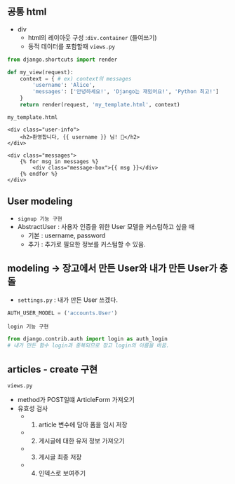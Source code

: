 ## 공통 html 
- div
    - html의 레이아웃 구성 :`div.container` (들여쓰기) 
    - 동적 데이터를 포함할때
`views.py`
```python
from django.shortcuts import render

def my_view(request):
    context = { # ex) context의 messages
        'username': 'Alice',
        'messages': ['안녕하세요!', 'Django는 재밌어요!', 'Python 최고!']
    }
    return render(request, 'my_template.html', context)
```
`my_template.html`
```shell
<div class="user-info">
    <h2>환영합니다, {{ username }} 님! 🎉</h2>
</div>

<div class="messages">
    {% for msg in messages %}
        <div class="message-box">{{ msg }}</div>
    {% endfor %}
</div>
```

## User modeling 
- `signup 기능 구현`
- AbstractUser : 사용자 인증을 위한 User 모델을 커스텀하고 싶을 때
    - 기본 : username, password
    - 추가 : 추가로 필요한 정보를 커스텀할 수 있음. 

## modeling -> 장고에서 만든 User와 내가 만든 User가 충돌
- `settings.py` : 내가 만든 User 쓰겠다.
```python
AUTH_USER_MODEL = ('accounts.User')
```

`login 기능 구현`
```python 
from django.contrib.auth import login as auth_login 
# 내가 만든 함수 login과 중복되므로 장고 login의 이름을 바꿈.
```

## articles - create 구현 
`views.py`
- method가 POST일떄 ArticleForm 가져오기 
- 유효성 검사 
    - 1) article 변수에 담아 폼을 임시 저장
    - 2) 게시글에 대한 유저 정보 가져오기
    - 3) 게시글 최종 저장
    - 4) 인덱스로 보여주기